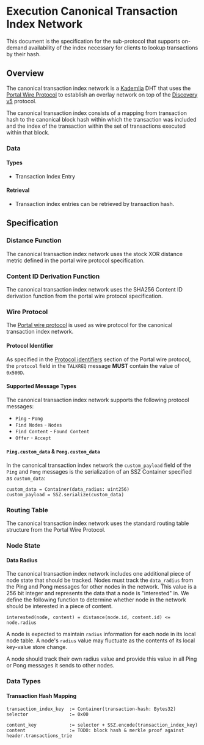 # Execution Canonical Transaction Index Network

This document is the specification for the sub-protocol that supports on-demand availability of the index necessary for clients to lookup transactions by their hash.


## Overview

The canonical transaction index network is a [Kademlia](https://pdos.csail.mit.edu/~petar/papers/maymounkov-kademlia-lncs.pdf) DHT that uses the [Portal Wire Protocol](./portal-wire-protocol.md) to establish an overlay network on top of the [Discovery v5](https://github.com/ethereum/devp2p/blob/master/discv5/discv5-wire.md) protocol.

The canonical transaction index consists of a mapping from transaction hash to the canonical block hash within which the transaction was included and the index of the transaction within the set of transactions executed within that block.


### Data

#### Types

- Transaction Index Entry


#### Retrieval

- Transaction index entries can be retrieved by transaction hash.


## Specification

### Distance Function

The canonical transaction index network uses the stock XOR distance metric defined in the portal wire protocol specification.


### Content ID Derivation Function

The canonical transaction index network uses the SHA256 Content ID derivation function from the portal wire protocol specification.


### Wire Protocol

The [Portal wire protocol](./portal-wire-protocol.md) is used as wire protocol for the canonical transaction index network.


#### Protocol Identifier

As specified in the [Protocol identifiers](./portal-wire-protocol.md#protocol-identifiers) section of the Portal wire protocol, the `protocol` field in the `TALKREQ` message **MUST** contain the value of `0x500D`.


#### Supported Message Types

The canonical transaction index network supports the following protocol messages:

- `Ping` - `Pong`
- `Find Nodes` - `Nodes`
- `Find Content` - `Found Content`
- `Offer` - `Accept`


#### `Ping.custom_data` & `Pong.custom_data`

In the canonical transaction index network the `custom_payload` field of the `Ping` and `Pong` messages is the serialization of an SSZ Container specified as `custom_data`:

```
custom_data = Container(data_radius: uint256)
custom_payload = SSZ.serialize(custom_data)
```


### Routing Table 

The canonical transaction index network uses the standard routing table structure from the Portal Wire Protocol.

### Node State

#### Data Radius

The canonical transaction index network includes one additional piece of node state that should be tracked.  Nodes must track the `data_radius` from the Ping and Pong messages for other nodes in the network.  This value is a 256 bit integer and represents the data that a node is "interested" in.  We define the following function to determine whether node in the network should be interested in a piece of content.

```
interested(node, content) = distance(node.id, content.id) <= node.radius
```

A node is expected to maintain `radius` information for each node in its local node table. A node's `radius` value may fluctuate as the contents of its local key-value store change.

A node should track their own radius value and provide this value in all Ping or Pong messages it sends to other nodes.


### Data Types

#### Transaction Hash Mapping

```
transaction_index_key  := Container(transaction-hash: Bytes32)
selector               := 0x00

content_key            := selector + SSZ.encode(transaction_index_key)
content                := TODO: block hash & merkle proof against header.transactions_trie
```
